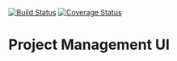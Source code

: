 [![Build Status](https://travis-ci.org/TAMULib/ProjectManagementUI.svg?branch=master)](https://travis-ci.org/TAMULib/ProjectManagementUI) 
[![Coverage Status](https://coveralls.io/repos/github/TAMULib/ProjectManagementUI/badge.svg?branch=master)](https://coveralls.io/github/TAMULib/ProjectManagementUI?branch=master)

# Project Management UI

